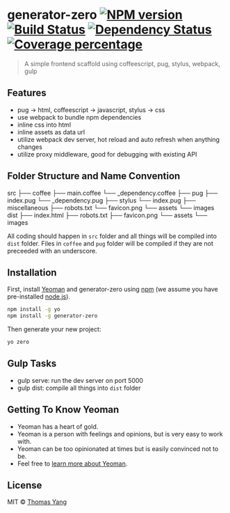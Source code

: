 # generator-zero [![NPM version][npm-image]][npm-url] [![Build Status][travis-image]][travis-url] [![Dependency Status][daviddm-image]][daviddm-url] [![Coverage percentage][coveralls-image]][coveralls-url]

> A simple frontend scaffold using coffeescript, pug, stylus, webpack, gulp

## Features

- pug -> html, coffeescript -> javascript, stylus -> css
- use webpack to bundle npm dependencies
- inline css into html
- inline assets as data url
- utilize webpack dev server, hot reload and auto refresh when anything changes
- utilize proxy middleware, good for debugging with existing API

## Folder Structure and Name Convention

src
├── coffee
    ├── main.coffee
    └── _dependency.coffee
├── pug
    ├── index.pug
    └── _dependency.pug
├── stylus
    └── index.pug
├── miscellaneous
    ├── robots.txt
    └── favicon.png
└── assets
    └── images
dist
├── index.html
├── robots.txt
├── favicon.png
└── assets
    └── images

All coding should happen in `src` folder and all things will be compiled into `dist` folder.
Files in `coffee` and `pug` folder will be compiled if they are not preceeded with an underscore.

## Installation

First, install [Yeoman](http://yeoman.io) and generator-zero using [npm](https://www.npmjs.com/) (we assume you have pre-installed [node.js](https://nodejs.org/)).

```bash
npm install -g yo
npm install -g generator-zero
```

Then generate your new project:

```bash
yo zero
```

## Gulp Tasks

- gulp serve: run the dev server on port 5000
- gulp dist: compile all things into `dist` folder

## Getting To Know Yeoman

 * Yeoman has a heart of gold.
 * Yeoman is a person with feelings and opinions, but is very easy to work with.
 * Yeoman can be too opinionated at times but is easily convinced not to be.
 * Feel free to [learn more about Yeoman](http://yeoman.io/).

## License

MIT © [Thomas Yang](http://thomas-yang.me)


[npm-image]: https://badge.fury.io/js/generator-zero.svg
[npm-url]: https://npmjs.org/package/generator-zero
[travis-image]: https://travis-ci.org/Hacker-YHJ/generator-zero.svg?branch=master
[travis-url]: https://travis-ci.org/Hacker-YHJ/generator-zero
[daviddm-image]: https://david-dm.org/Hacker-YHJ/generator-zero.svg?theme=shields.io
[daviddm-url]: https://david-dm.org/Hacker-YHJ/generator-zero
[coveralls-image]: https://coveralls.io/repos/Hacker-YHJ/generator-zero/badge.svg
[coveralls-url]: https://coveralls.io/r/Hacker-YHJ/generator-zero
